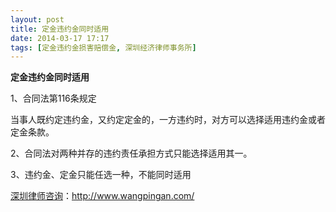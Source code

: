 ```yaml
---
layout: post
title: 定金违约金同时适用
date: 2014-03-17 17:17
tags: [定金违约金损害赔偿金, 深圳经济律师事务所]
---
```

<strong>定金违约金同时适用</strong>

1、合同法第116条规定

当事人既约定违约金，又约定定金的，一方违约时，对方可以选择适用违约金或者定金条款。

2、合同法对两种并存的违约责任承担方式只能选择适用其一。

3、违约金、定金只能任选一种，不能同时适用

<a href="http://www.wangpingan.com/">深圳律师咨询</a>：<a href="http://www.wangpingan.com/">http://www.wangpingan.com/</a>

